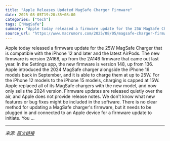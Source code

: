 ```yaml
---
title: "Apple Releases Updated MagSafe Charger Firmware"
date: 2025-08-05T19:20:35+08:00
categories: ["tech"]
tags: ["MagSafe"]
summary: "Apple today released a firmware update for the 25W MagSafe Charger that is compatible with the iPhone 12 and later and the latest AirPods. The new firmware is version 2A168, up from the 2A146 firmware"
source_url: "https://www.macrumors.com/2025/08/05/magsafe-charger-firmware-update-2a168/"
---
```


Apple today released a firmware update for the 25W MagSafe Charger that is compatible with the iPhone 12 and later and the latest AirPods. The new firmware is version 2A168, up from the 2A146 firmware that came out last year. In the Settings app, the new firmware is version 148, up from 136. Apple introduced the 2024 &zwnj;MagSafe&zwnj; charger alongside the iPhone 16 models back in September, and it is able to charge them at up to 25W. For the &zwnj;iPhone&zwnj; 12 models to the iPhone 15 models, charging is capped at 15W. Apple replaced all of its &zwnj;MagSafe&zwnj; chargers with the new model, and now only sells the 2024 version. Firmware updates are released quietly over the air, and Apple does not provide release notes. We don't know what new features or bug fixes might be included in the software. There is no clear method for updating a ‌&zwnj;MagSafe&zwnj;‌ charger's firmware, but it needs to be plugged in and connected to an Apple device for a firmware update to initiate. You ...

---

*来源: [原文链接](https://www.macrumors.com/2025/08/05/magsafe-charger-firmware-update-2a168/)*
